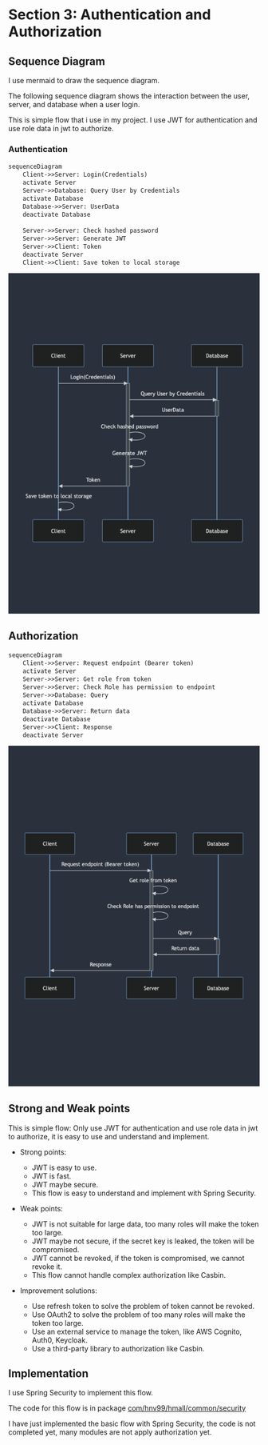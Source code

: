 # Section 3: Authentication and Authorization

## Sequence Diagram

I use mermaid to draw the sequence diagram.

The following sequence diagram shows the interaction between the user, server, and database when a user login.

This is simple flow that i use in my project.
I use JWT for authentication and use role data in jwt to authorize.

### Authentication

```mermaid
sequenceDiagram
    Client->>Server: Login(Credentials)
    activate Server
    Server->>Database: Query User by Credentials
    activate Database
    Database->>Server: UserData
    deactivate Database

    Server->>Server: Check hashed password
    Server->>Server: Generate JWT
    Server->>Client: Token
    deactivate Server
    Client->>Client: Save token to local storage 
```

![jwt-authentication](./docs/section3/jwt-authentication.png)

## Authorization

```mermaid
sequenceDiagram
    Client->>Server: Request endpoint (Bearer token)
    activate Server
    Server->>Server: Get role from token
    Server->>Server: Check Role has permission to endpoint
    Server->>Database: Query 
    activate Database
    Database->>Server: Return data 
    deactivate Database
    Server->>Client: Response
    deactivate Server

```

![jwt-authorization](docs/section3/jwt-authorization.png)

## Strong and Weak points

This is simple flow: Only use JWT for authentication and use role data in jwt to authorize, it is easy to use and understand and implement.

- Strong points:
    - JWT is easy to use.
    - JWT is fast.
    - JWT maybe secure.
    - This flow is easy to understand and implement with Spring Security.
- Weak points:
    - JWT is not suitable for large data, too many roles will make the token too large.
    - JWT maybe not secure, if the secret key is leaked, the token will be compromised.
    - JWT cannot be revoked, if the token is compromised, we cannot revoke it.
    - This flow cannot handle complex authorization like Casbin.

- Improvement solutions: 
    - Use refresh token to solve the problem of token cannot be revoked.
    - Use OAuth2 to solve the problem of too many roles will make the token too large.
    - Use an external service to manage the token, like AWS Cognito, Auth0, Keycloak.
    - Use a third-party library to authorization like Casbin.

## Implementation

I use Spring Security to implement this flow.

The code for this flow is in package [com/hnv99/hmall/common/security](https://github.com/vanhung4499/hmall/tree/main/src/main/java/com/hnv99/hmall/common/security)

I have just implemented the basic flow with Spring Security, the code is not completed yet, many modules are not apply authorization yet.
